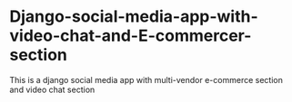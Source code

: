 # Django-social-media-app-with-video-chat-and-E-commercer-section
This is a django social media app with multi-vendor e-commerce section and video chat section

